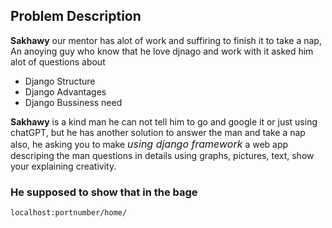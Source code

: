 ## Problem Description

**Sakhawy** our mentor has alot of work and suffiring to finish it to take a nap,
An anoying guy who know that he love djnago and work with it asked him alot of questions about
- Django Structure 
- Django Advantages
- Django Bussiness need

**Sakhawy** is a kind man he can not tell him to go and google it or just using chatGPT, but he has another solution to answer the man and take a nap also, he asking you to make
<font size="3">*using django framework*</font> a web app descriping the man questions in details using graphs, pictures, text, show your explaining creativity.

### He supposed to show that in the bage 
```
localhost:portnumber/home/
```